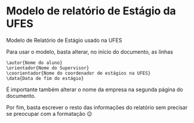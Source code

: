 # Modelo de relatório de Estágio da UFES

Modelo de Relatório de Estágio usado na UFES

Para usar o modelo, basta alterar, no início do documento, as linhas

```
\autor{Nome do aluno}
\orientador{Nome do Supervisor}
\coorientador{Nome do coordenador de estágios na UFES}
\data{Data de fim do estágio}
```

É importante também alterar o nome da empresa na segunda página do documento.

Por fim, basta escrever o resto das informações do relatório sem precisar se preocupar com a formatação 😉
